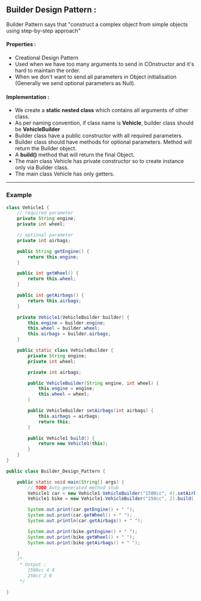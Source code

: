 ## Builder Design Pattern :

Builder Pattern says that "construct a complex object from simple objects using step-by-step approach"

#### Properties :

- Creational Design Pattern
- Used when we have too many arguments to send in COnstructor and it's hard to maintain the order.
- When we don't want to send all parameters in Object initialisation (Generally we send optional parameters as Null). 

#### Implementation :

- We create a **static nested class** which contains all arguments of other class. 
- As per naming convention, if class name is **Vehicle**, builder class should be **VehicleBuilder**
- Builder class have a public constructor with all required parameters.
- Builder class should have methods for optional parameters. Method will return the Builder object. 
- A **build()** method that will return the final Object.
- The main class Vehicle has private constructor so to create instance only via Builder class.
- The main class Vehicle has only getters.


-----------------------------------------------------------------------------------------------------------------------------------------------------

### Example



```java
class Vehicle1 {
	// required parameter
	private String engine;
	private int wheel;

	// optional parameter
	private int airbags;

	public String getEngine() {
		return this.engine;
	}

	public int getWheel() {
		return this.wheel;
	}

	public int getAirbags() {
		return this.airbags;
	}

	private Vehicle1(VehicleBuilder builder) {
		this.engine = builder.engine;
		this.wheel = builder.wheel;
		this.airbags = builder.airbags;
	}

	public static class VehicleBuilder {
		private String engine;
		private int wheel;

		private int airbags;

		public VehicleBuilder(String engine, int wheel) {
			this.engine = engine;
			this.wheel = wheel;
		}

		public VehicleBuilder setAirbags(int airbags) {
			this.airbags = airbags;
			return this;
		}

		public Vehicle1 build() {
			return new Vehicle1(this);
		}
	}
}

public class Builder_Design_Pattern {

	public static void main(String[] args) {
		// TODO Auto-generated method stub
		Vehicle1 car = new Vehicle1.VehicleBuilder("1500cc", 4).setAirbags(4).build();
		Vehicle1 bike = new Vehicle1.VehicleBuilder("250cc", 2).build();

		System.out.print(car.getEngine() + " ");
		System.out.print(car.getWheel() + " ");
		System.out.println(car.getAirbags() + " ");

		System.out.print(bike.getEngine() + " ");
		System.out.print(bike.getWheel() + " ");
		System.out.print(bike.getAirbags() + " ");

	}
	/*
	 * Output :
	 	1500cc 4 4 
		250cc 2 0 
	 */

}

```




